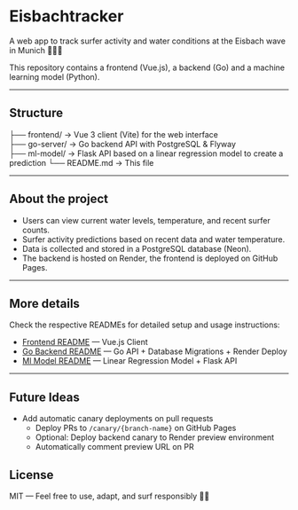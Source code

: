 # Eisbachtracker

A web app to track surfer activity and water conditions at the Eisbach wave in Munich 🌊🏄‍♂️

This repository contains a frontend (Vue.js), a backend (Go) and a machine learning model (Python).

---

## Structure

├── frontend/ → Vue 3 client (Vite) for the web interface  
├── go-server/ → Go backend API with PostgreSQL & Flyway  
├── ml-model/ → Flask API based on a linear regression model to create a prediction
└── README.md → This file

---

## About the project

- Users can view current water levels, temperature, and recent surfer counts.
- Surfer activity predictions based on recent data and water temperature.
- Data is collected and stored in a PostgreSQL database (Neon).
- The backend is hosted on Render, the frontend is deployed on GitHub Pages.

---

## More details

Check the respective READMEs for detailed setup and usage instructions:

- [Frontend README](./client/README.md) — Vue.js Client
- [Go Backend README](./go-server/README.md) — Go API + Database Migrations + Render Deploy
- [Ml Model README](./ml-model/README.md) — Linear Regression Model + Flask API


---

## Future Ideas

- Add automatic canary deployments on pull requests
  - Deploy PRs to `/canary/{branch-name}` on GitHub Pages
  - Optional: Deploy backend canary to Render preview environment
  - Automatically comment preview URL on PR

## License

MIT — Feel free to use, adapt, and surf responsibly 🏄‍♀️
